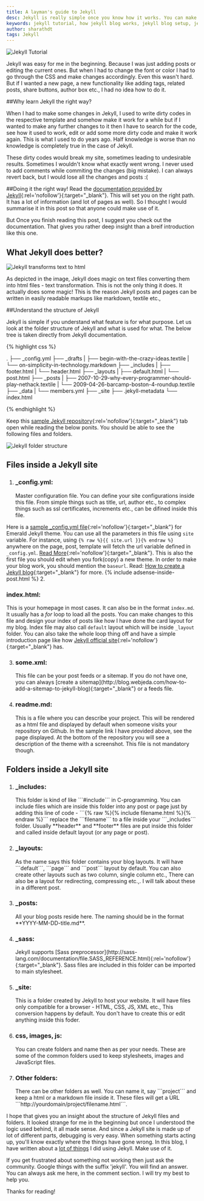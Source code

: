 ```yaml
---
title: A layman's guide to Jekyll
desc: Jekyll is really simple once you know how it works. You can make your blog do wonders once you know how to play with templates, layouts, loops and curly braces. Here is a layman's Jekyll guide! Learn how to get started with Jekyll. Create yourself a clean, minimal and beautiful Jekyll blog. 
keywords: jekyll tutorial, how jekyll blog works, jekyll blog setup, jekyll working, jekyll guide
author: sharathdt
tags: Jekyll
---
```


<img alt="Jekyll Tutorial" title="Jekyll guide" itemprop="thumbnailUrl" src="/images/jekyll-tutorial-screenshot.jpg">

Jekyll was easy for me in the beginning. Because I was just adding posts or editing the current ones. But when I had to change the font or color I had to go through the CSS and make changes accordingly. Even this wasn't hard. But if I wanted a new page, a new functionality like adding tags, related posts, share buttons, author box etc., I had no idea how to do it. 

##Why learn Jekyll the right way?

When I had to make some changes in Jekyll, I used to write dirty codes in the respective template and somehow make it work for a while but if I wanted to make any further changes to it then I have to search for the code, see how it used to work, edit or add some more dirty code and make it work again. This is what I used to do years ago. Half knowledge is worse than no knowledge is completely true in the case of Jekyll.

These dirty codes would break my site, sometimes leading to undesirable results. Sometimes I wouldn't know what exactly went wrong. I never used to add comments while commiting the changes (big mistake). I can always revert back, but I would lose all the changes and posts :(


##Doing it the right way!
Read the [documentation provided by Jekyll](http://jekyllrb.com/docs/home/){:rel='nofollow'}{:target="_blank"}. This will set you on the right path. It has a lot of information (and lot of pages as well). So I thought I would summarise it in this post so that anyone could make use of it. 

But Once you finish reading this post, I suggest you check out the documentation. That gives you rather deep insight than a breif introduction like this one.

## What Jekyll does better?
![Jekyll transforms text to html](/images/jekyll-transforms-text-to-hypertext.jpg)

As depicted in the image, Jekyll does magic on text files converting them into html files - text transformation. This is not the only thing it does. It actually does some magic! This is the reason Jekyll posts and pages can be written in easily readable markups like markdown, textile etc.,

##Understand the structure of Jekyll

Jekyll is simple if you understand what feature is for what purpose. Let us look at the folder structure of Jekyll and what is used for what. The below tree is taken directly from Jekyll documentation.

{% highlight css %}

.
├── _config.yml
├── _drafts
|   ├── begin-with-the-crazy-ideas.textile
|   └── on-simplicity-in-technology.markdown
├── _includes
|   ├── footer.html
|   └── header.html
├── _layouts
|   ├── default.html
|   └── post.html
├── _posts
|   ├── 2007-10-29-why-every-programmer-should-play-nethack.textile
|   └── 2009-04-26-barcamp-boston-4-roundup.textile
├── _data
|   └── members.yml
├── _site
├── .jekyll-metadata
└── index.html

{% endhighlight %}

Keep this [sample Jekyll repository](https://github.com/KingFelix/emerald){:rel='nofollow'}{:target="_blank"} tab open while reading the below ponits. You should be able to see the following files and folders.

![Jekyll folder structure](/images/jekyll-folder-structure.jpg)

## Files inside a Jekyll site

1. <h3>_config.yml:</h3> Master configuration file. You can define your site configurations inside this file. From simple things such as title, url, author etc., to complex things such as ssl certificates, increments etc., can be difined inside this file. 
Here is a [sample _config.yml file](https://raw.githubusercontent.com/Redgadget/emerald/gh-pages/_config.yml){:rel='nofollow'}{:target="_blank"} for Emerald Jekyll theme. You can use all the parameters in this file using ```site``` variable. For instance, using ```{% raw %}{{ site.url }}{% endraw %}``` anywhere on the page, post, template will fetch the url variable defined in ```_config.yml```. [Read More](http://jekyllrb.com/docs/configuration/){:rel='nofollow'}{:target="_blank"}.
This is also the  first file you should edit when you fork(copy) a new theme. In order to make your blog work, you should mention the ```baseurl```. Read: [How to create a Jekyll blog](http://blog.webjeda.com/how-to-create-a-jekyll-blog/){:target="_blank"} for more.
{% include adsense-inside-post.html %}
2. <h3>index.html:</h3> This is your homepage in most cases. It can also be in the format ```index.md```. It usually has a _for_ loop to load all the posts. You can make changes to this file and design your index of posts like how I have done the card layout for my blog. Index file may also call ```default``` layout which will be inside ```_layout``` folder. You can also take the whole loop thing off and have a simple introduction page like how [Jekyll official site](jekyllrb.com){:rel='nofollow'}{:target="_blank"} has.

3. <h3>some.xml:</h3> This file can be your post feeds or a sitemap. If you do not have one, you can always [create a sitemap](http://blog.webjeda.com/how-to-add-a-sitemap-to-jekyll-blog){:target="_blank"} or a feeds file.

4. <h3>readme.md:</h3> This is a file where you can describe your project. This will be rendered as a html file and displayed by default when someone visits your repository on Github. In the sample link I have provided above, see the page displayed. At the bottom of the repository you will see a description of the theme with a screenshot. This file is not mandatory though.


## Folders inside a Jekyll site

1. <h3>_includes:</h3> This folder is kind of like ```#include``` in C-programming. You can include files which are inside this folder into any post or page just by adding this line of code - ```{% raw %}{% include filename.html %}{% endraw %}``` replace the ```filename``` to a file inside your ```_includes``` folder. Usually **header** and **footer** files are put inside this folder and called inside default layout (or any page or post).

2. <h3>_layouts:</h3> As the name says this folder contains your blog layouts. It will have ```default```, ```page``` and ```post``` layout by default. You can also create other layouts such as two column, single column etc., There can also be a layout for redirecting, compressing etc.,. I will talk about these in a different post.

3. <h3>_posts:</h3> All your blog posts reside here. The naming should be in the format **YYYY-MM-DD-title.md**.

4. <h3>_sass:</h3> Jekyll supports [Sass preprocessor](http://sass-lang.com/documentation/file.SASS_REFERENCE.html){:rel='nofollow'}{:target="_blank"}. Sass files are included in this folder can be imported to main stylesheet.

5. <h3>_site:</h3> This is a folder created by Jekyll to host your website. It will have files only compatible for a browser - HTML, CSS, JS, XML etc., This conversion happens by default. You don't have to create this or edit anything inside this foder.

6. <h3>css, images, js:</h3> You can create folders and name then as per your needs. These are some of the common folders used to keep stylesheets, images and JavaScript files.

7. <h3>Other folders:</h3> There can be other folders as well. You can name it, say ```project``` and keep a html or a markdown file inside it. These files will get a URL ```http://yourdomain/project/filename.html```.

I hope that gives you an insight about the structure of Jekyll files and folders. It looked strange for me in the beginning but once I understood the logic used behind, it all made sense. And since a Jekyll site is made up of lot of different parts, debugging is very easy. When something starts acting up, you'll know exactly where the things have gone wrong. In this blog, I have written about a [lot of things](http://blog.webjeda.com/archive/) I did using Jekyll. Make use of it.

If you get frustrated about something not working then just ask the community. Google things with the suffix 'jekyll'. You will find an answer. You can always ask me here, in the comment section. I will try my best to help you.

Thanks for reading!

